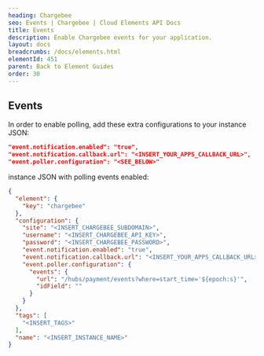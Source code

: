 ```yaml
---
heading: Chargebee
seo: Events | Chargebee | Cloud Elements API Docs
title: Events
description: Enable Chargebee events for your application.
layout: docs
breadcrumbs: /docs/elements.html
elementId: 451
parent: Back to Element Guides
order: 30
---
```


## Events

In order to enable polling, add these extra configurations to your instance JSON:

```JSON
"event.notification.enabled": "true",
"event.notification.callback.url": "<INSERT_YOUR_APPS_CALLBACK_URL>",
"event.poller.configuration": "<SEE_BELOW>"
```

instance JSON with polling events enabled:

```json
{
  "element": {
    "key": "chargebee"
  },
  "configuration": {
    "site": "<INSERT_CHARGEBEE_SUBDOMAIN>",
    "username": "<INSERT_CHARGEBEE_API_KEY>",
    "password": "<INSERT_CHARGEBEE_PASSWORD>",
    "event.notification.enabled": "true",
    "event.notification.callback.url": "<INSERT_YOUR_APPS_CALLBACK_URL>",
    "event.poller.configuration": {
      "events": {
        "url": "/hubs/payment/events?where=start_time='${epoch:s}'",
        "idField": ""
      }
    }
  },
  "tags": [
    "<INSERT_TAGS>"
  ],
  "name": "<INSERT_INSTANCE_NAME>"
}
```
